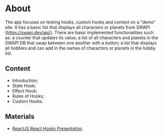 # About
The app focuses on testing hooks, custom hooks and context on a "demo" site. It has a basic list that displays all characters or planets from SWAPI (https://swapi.dev/api/). There are basic implemented functionalities such as: a counter that updates its value; a list of all characters and planets in the SWAPI DB that swap between one another with a button; a list that displays all hobbies and can add in the names of characters or planets in the hobby list.

## Content
- Introduction;
- State Hook;
- Effect Hook;
- Rules of Hooks;
- Custom Hooks.

## Materials
- [ReactJS React Hooks Presentation](https://github.com/TheStormWeaver/Front-End/files/7611541/06.React-JS-React-Hooks.pptx) 
